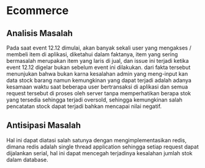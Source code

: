 # Ecommerce


## Analisis Masalah

Pada saat event 12.12 dimulai, akan banyak sekali user yang mengakses / membeli item di aplikasi, diketahui dalam faktanya, item yang sering bermasalah merupakan item yang laris di jual, dan issue ini terjadi ketika event 12.12 digelar bukan sebelum event ini dilakukan. dari fakta tersebut menunjukan bahwa bukan karna kesalahan admin yang meng-input kan data stock barang namun kemungkinan yang dapat terjadi adalah adanya kesamaan waktu saat beberapa user bertransaksi di aplikasi dan semua request tersebut di proses oleh server tanpa memperhatikan berapa stok yang tersedia sehingga terjadi oversold, sehingga kemungkinan salah pencatatan stock dapat terjadi bahkan mencapai nilai negatif.

## Antisipasi Masalah

Hal ini dapat diatasi salah satunya dengan mengimplementasikan redis, dimana redis adalah single thread application sehingga setiap request dapat dijalankan serial, hal ini dapat mencegah terjadinya kesalahan jumlah stok dalam database.

